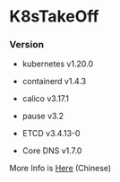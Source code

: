 # K8sTakeOff

### Version

* kubernetes v1.20.0
* containerd v1.4.3
* calico v3.17.1
* pause v3.2
* ETCD v3.4.13-0

* Core DNS v1.7.0



More Info is [Here]() (Chinese)


